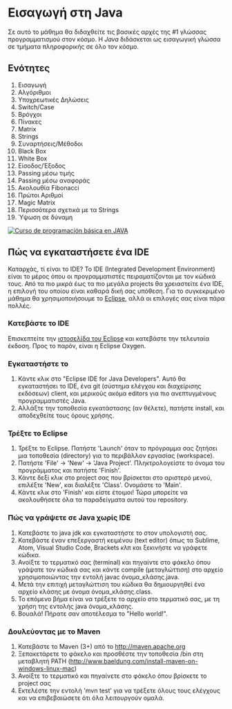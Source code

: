 # Εισαγωγή στη Java
Σε αυτό το μάθημα θα διδαχθείτε τις βασικές αρχές της #1 γλώσσας προγραμματισμού στον κόσμο. Η *Java* διδάσκεται ως εισαγωγική γλώσσα σε τμήματα πληροφορικής σε όλο τον κόσμο.

## Ενότητες
1. Εισαγωγή
2. Αλγόριθμοι
3. Υποχρεωτικές Δηλώσεις
4. Switch/Case
5. Βρόγχοι
6. Πίνακες
7. Matrix
8. Strings
10. Συναρτήσεις/Μέθοδοι
11. Black Box
12. White Box
13. Είσοδος/Έξοδος
14. Passing μέσω τιμής
15. Passing μέσω αναφοράς
16. Ακολουθία Fibonacci
17. Πρώτοι Αριθμοί
18. Magic Matrix
19. Περισσότερα σχετικά με τα Strings
20. Ύψωση σε δύναμη

[![Curso de programación básica en JAVA](https://img.youtube.com/vi/Ztr7_sNmSQI/0.jpg)](https://www.youtube.com/watch?v=Ztr7_sNmSQI&list=PLQ1ShaTNqthL1w5LSw5l7CbjCu5xiKQsA)

## Πώς να εγκαταστήσετε ένα IDE
Καταρχάς, τί είναι το IDE? Το IDE (Integrated Development Environment) είναι το μέρος όπου οι προγραμματιστές πειραματίζονται με τον κώδικά τους. Από τα πιο μικρά έως τα πιο μεγάλα projects θα χρειαστείτε ένα IDE, η επιλογή του οποίου είναι καθαρά δική σας υπόθεση. Για το συγκεκριμένο μάθημα θα χρησιμοποιήσουμε το [Eclipse](https://www.eclipse.org), αλλά οι επιλογές σας είναι πάρα πολλές.

### Κατεβάστε το IDE
Επισκεπτείτε την [ιστοσελίδα του Eclipse](https://www.eclipse.org/downloads/) και κατεβάστε την τελευταία έκδοση.
Προς το παρόν, είναι η Eclipse Oxygen.

### Εγκαταστήστε το
1. Κάντε κλικ στο "Eclipse IDE for Java Developers". Αυτό θα εγκαταστήσει το IDE, ένα git (σύστημα ελέγχου και διαχείρισης εκδόσεων) client, και μερικούς ακόμα editors για πιο ανεπτυγμένους προγραμματιστές Java.
2. Αλλάξτε την τοποθεσία εγκατάστασης (αν θέλετε), πατήστε install, και αποδεχθείτε τους όρους χρήσης.

### Τρέξτε το Eclipse
1. Τρέξτε το Eclipse. Πατήστε 'Launch' όταν το πρόγραμμα σας ζητήσει μια τοποθεσία (directory) για το περιβάλλον εργασίας (workspace).
2. Πατήστε 'File' -> 'New' -> 'Java Project'. Πληκτρολογείστε το όνομα του προγράμματος και πατήστε 'Finish'.
3. Κάντε δεξί κλικ στο project σας που βρίσκεται στο αριστερό μενού, επιλέξτε 'New', και διαλέξτε 'Class'. Ονομάστε το 'Main'.
4. Κάντε κλικ στο 'Finish' και είστε έτοιμοι! Τώρα μπορείτε να ακολουθήσετε όλα τα παραδείγματα αυτού του repository.

### Πώς να γράψετε σε Java χωρίς IDE
1. Κατεβάστε το java jdk και εγκαταστήστε το στον υπολογιστή σας.
2. Κατεβάστε έναν επεξεργαστή κειμένου (text editor) όπως τα Sublime, Atom, Visual Studio Code, Brackets κλπ και ξεκινήστε να γράφετε κώδικα.
3. Ανοίξτε το τερματικό σας (terminal) και πηγαίντε στο φάκελο όπου γράψατε τον κώδικά σας και κάντε compile (μεταγλώττιση) στο αρχείο χρησιμοποιώντας την εντολή javac όνομα_κλάσης.java.
4. Μετά την επιτιχή μεταγλώττιση του κώδικα θα δημιουργηθεί ένα αρχείο κλάσης με όνομα όνομα_κλάσης.class.
5. Το επόμενο βήμα είναι να τρέξετε το αρχείο στο τερματικό σας, με τη χρήση της εντολής java όνομα_κλάσης.
6. Βουαλά! Πήρατε σαν αποτέλεσμα το "Hello world!".

### Δουλεύοντας με το Maven
1. Κατεβάστε το Maven (3+) από το http://maven.apache.org
2. Ξεπακετάρετε το φάκελο και προσθέστε την τοποθεσία /bin στη μεταβλητή PATH (http://www.baeldung.com/install-maven-on-windows-linux-mac)
3. Ανοίξτε το τερματικό και πηγαίνετε στο φάκελο όπου βρίσκετε το project σας
4. Εκτελέστε την εντολή 'mvn test' για να τρέξετε όλους τους ελέγχους και να επιβεβαιώσετε ότι όλα λειτουργούν ομαλά.
